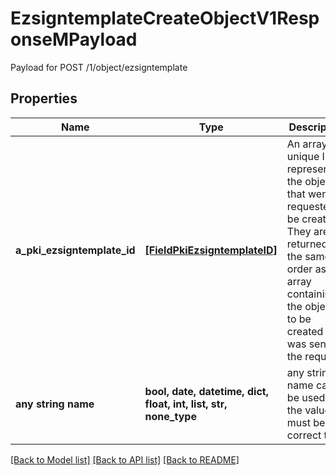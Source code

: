 # EzsigntemplateCreateObjectV1ResponseMPayload

Payload for POST /1/object/ezsigntemplate

## Properties
Name | Type | Description | Notes
------------ | ------------- | ------------- | -------------
**a_pki_ezsigntemplate_id** | [**[FieldPkiEzsigntemplateID]**](FieldPkiEzsigntemplateID.md) | An array of unique IDs representing the object that were requested to be created.  They are returned in the same order as the array containing the objects to be created that was sent in the request. | 
**any string name** | **bool, date, datetime, dict, float, int, list, str, none_type** | any string name can be used but the value must be the correct type | [optional]

[[Back to Model list]](../README.md#documentation-for-models) [[Back to API list]](../README.md#documentation-for-api-endpoints) [[Back to README]](../README.md)


